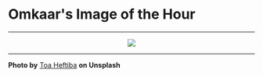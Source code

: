 # Omkaar's Image of the Hour

---

<div align="center">

<a href="https://unsplash.com/photos/neon-sign-advertises-hot-and-cold-sandwiches-with-motorcycles-VudPFkhkJso">
  <img src="https://images.unsplash.com/photo-1743883986262-7b46a76c0261?crop=entropy&cs=tinysrgb&fit=max&fm=jpg&ixid=M3w3NjA2Nzh8MHwxfHJhbmRvbXx8fHx8fHx8fDE3NTE2MDE2MDB8&ixlib=rb-4.1.0&q=80&w=1080" style="max-width:100%; height:auto;">
</a>



</div>

---

**Photo by** [Toa Heftiba](https://unsplash.com/@heftiba) **on Unsplash**
